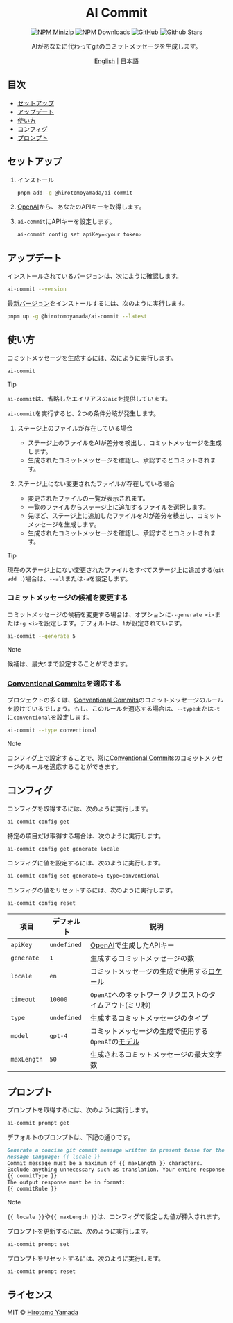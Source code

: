 <div align="center">

# AI Commit

[![NPM Minizip](https://img.shields.io/bundlephobia/minzip/@hirotomoyamada/ai-commit)](https://www.npmjs.com/package/@hirotomoyamada/ai-commit)
![NPM Downloads](https://img.shields.io/npm/dm/@hirotomoyamada/ai-commit.svg?style=flat)
[![GitHub](https://img.shields.io/github/license/mashape/apistatus.svg)](https://github.com/Redocly/repo-file-sync-action/blob/main/LICENSE)
![Github Stars](https://img.shields.io/github/stars/hirotomoyamada/ai-commit)

AIがあなたに代わってgitのコミットメッセージを生成します。

</div>

<p align='center'>
<a href='./README.md'>English</a> | 日本語
</p>

## 目次

- [セットアップ](#セットアップ)
- [アップデート](#アップデート)
- [使い方](#使い方)
- [コンフィグ](#コンフィグ)
- [プロンプト](#プロンプト)

## セットアップ

1. インストール

   ```sh
   pnpm add -g @hirotomoyamada/ai-commit
   ```

2. [OpenAI](https://platform.openai.com/account/api-keys)から、あなたのAPIキーを取得します。

3. `ai-commit`にAPIキーを設定します。

   ```sh
   ai-commit config set apiKey=<your token>
   ```

## アップデート

インストールされているバージョンは、次にように確認します。

```sh
ai-commit --version
```

[最新バージョン](https://github.com/hirotomoyamada/ai-commit/releases)をインストールするには、次のように実行します。

```sh
pnpm up -g @hirotomoyamada/ai-commit --latest
```

## 使い方

コミットメッセージを生成するには、次にように実行します。

```sh
ai-commit
```

> [!TIP]
>
> `ai-commit`は、省略したエイリアスの`aic`を提供しています。

`ai-commit`を実行すると、2つの条件分岐が発生します。

1. ステージ上のファイルが存在している場合

   - ステージ上のファイルをAIが差分を検出し、コミットメッセージを生成します。
   - 生成されたコミットメッセージを確認し、承認するとコミットされます。

2. ステージ上にない変更されたファイルが存在している場合

   - 変更されたファイルの一覧が表示されます。
   - 一覧のファイルからステージ上に追加するファイルを選択します。
   - 先ほど、ステージ上に追加したファイルをAIが差分を検出し、コミットメッセージを生成します。
   - 生成されたコミットメッセージを確認し、承認するとコミットされます。

> [!TIP]
>
> 現在のステージ上にない変更されたファイルをすべてステージ上に追加する(`git add .`)場合は、`--all`または`-a`を設定します。

### コミットメッセージの候補を変更する

コミットメッセージの候補を変更する場合は、オプションに`--generate <i>`または`-g <i>`を設定します。デフォルトは、`1`が設定されています。

```sh
ai-commit --generate 5
```

> [!NOTE]
>
> 候補は、最大`5`まで設定することができます。

### [Conventional Commits](https://www.conventionalcommits.org/en/v1.0.0/)を適応する

プロジェクトの多くは、[Conventional Commits](https://www.conventionalcommits.org/en/v1.0.0/)のコミットメッセージのルールを設けているでしょう。もし、このルールを適応する場合は、`--type`または`-t`に`conventional`を設定します。

```sh
ai-commit --type conventional
```

> [!NOTE]
>
> コンフィグ上で設定することで、常に[Conventional Commits](https://www.conventionalcommits.org/en/v1.0.0/)のコミットメッセージのルールを適応することができます。

## コンフィグ

コンフィグを取得するには、次のように実行します。

```sh
ai-commit config get
```

特定の項目だけ取得する場合は、次のように実行します。

```sh
ai-commit config get generate locale
```

コンフィグに値を設定するには、次のように実行します。

```sh
ai-commit config set generate=5 type=conventional
```

コンフィグの値をリセットするには、次のように実行します。

```sh
ai-commit config reset
```

| 項目        | デフォルト  | 説明                                                                                             |
| ----------- | ----------- | ------------------------------------------------------------------------------------------------ |
| `apiKey`    | `undefined` | [OpenAI](https://platform.openai.com/account/api-keys)で生成したAPIキー                          |
| `generate`  | `1`         | 生成するコミットメッセージの数                                                                   |
| `locale`    | `en`        | コミットメッセージの生成で使用する[ロケール](https://wikipedia.org/wiki/List_of_ISO_639-1_codes) |
| `timeout`   | `10000`     | `OpenAI`へのネットワークリクエストのタイムアウト(ミリ秒)                                         |
| `type`      | `undefined` | 生成するコミットメッセージのタイプ                                                               |
| `model`     | `gpt-4`     | コミットメッセージの生成で使用する`OpenAI`の[モデル](https://platform.openai.com/docs/models)    |
| `maxLength` | `50`        | 生成されるコミットメッセージの最大文字数                                                         |

## プロンプト

プロンプトを取得するには、次のように実行します。

```sh
ai-commit prompt get
```

デフォルトのプロンプトは、下記の通りです。

```md
Generate a concise git commit message written in present tense for the following code diff with the given specifications below:
Message language: {{ locale }}
Commit message must be a maximum of {{ maxLength }} characters.
Exclude anything unnecessary such as translation. Your entire response will be passed directly into git commit.
{{ commitType }}
The output response must be in format:
{{ commitRule }}
```

> [!NOTE]
>
> `{{ locale }}`や`{{ maxLength }}`は、コンフィグで設定した値が挿入されます。

プロンプトを更新するには、次のように実行します。

```sh
ai-commit prompt set
```

プロンプトをリセットするには、次のように実行します。

```sh
ai-commit prompt reset
```

## ライセンス

MIT © [Hirotomo Yamada](https://github.com/hirotomoyamada)
